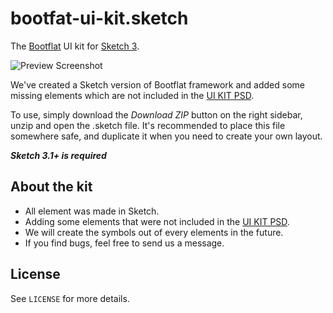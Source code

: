 bootfat-ui-kit.sketch
=====================

The [Bootflat](http://bootflat.github.io/) UI kit for [Sketch 3](http://bohemiancoding.com/sketch/).

![Preview Screenshot](https://raw.githubusercontent.com/teracy-official/bootflat-ui-kit.sketch/develop/img/bootflat-preview.png)

We've created a Sketch version of Bootflat framework and added some missing elements which are not included in the [UI KIT PSD](http://bootflat.github.io/free-psd.html).

To use, simply download the *Download ZIP* button on the right sidebar, unzip and open the .sketch file. It's recommended to place this file somewhere safe, and duplicate it when you need to create your own layout.

***Sketch 3.1+ is required***

## About the kit

* All element was made in Sketch.
* Adding some elements that were not included in the [UI KIT PSD](http://bootflat.github.io/free-psd.html).
* We will create the symbols out of every elements in the future.
* If you find bugs, feel free to send us a message.

## License

See `LICENSE` for more details.
